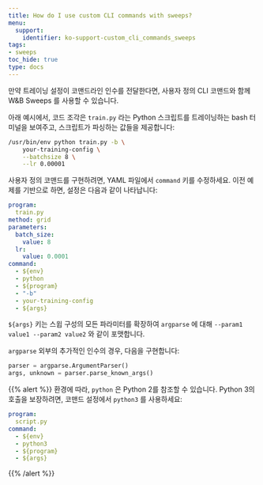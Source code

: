 ```yaml
---
title: How do I use custom CLI commands with sweeps?
menu:
  support:
    identifier: ko-support-custom_cli_commands_sweeps
tags:
- sweeps
toc_hide: true
type: docs
---
```


만약 트레이닝 설정이 코맨드라인 인수를 전달한다면, 사용자 정의 CLI 코맨드와 함께 W&B Sweeps 를 사용할 수 있습니다.

아래 예시에서, 코드 조각은 `train.py` 라는 Python 스크립트를 트레이닝하는 bash 터미널을 보여주고, 스크립트가 파싱하는 값들을 제공합니다:

```bash
/usr/bin/env python train.py -b \
    your-training-config \
    --batchsize 8 \
    --lr 0.00001
```

사용자 정의 코맨드를 구현하려면, YAML 파일에서 `command` 키를 수정하세요. 이전 예제를 기반으로 하면, 설정은 다음과 같이 나타납니다:

```yaml
program:
  train.py
method: grid
parameters:
  batch_size:
    value: 8
  lr:
    value: 0.0001
command:
  - ${env}
  - python
  - ${program}
  - "-b"
  - your-training-config
  - ${args}
```

`${args}` 키는 스윕 구성의 모든 파라미터를 확장하여 `argparse` 에 대해 `--param1 value1 --param2 value2` 와 같이 포맷합니다.

`argparse` 외부의 추가적인 인수의 경우, 다음을 구현합니다:

```python
parser = argparse.ArgumentParser()
args, unknown = parser.parse_known_args()
```

{{% alert %}}
환경에 따라, `python` 은 Python 2를 참조할 수 있습니다. Python 3의 호출을 보장하려면, 코맨드 설정에서 `python3` 를 사용하세요:

```yaml
program:
  script.py
command:
  - ${env}
  - python3
  - ${program}
  - ${args}
```
{{% /alert %}}
